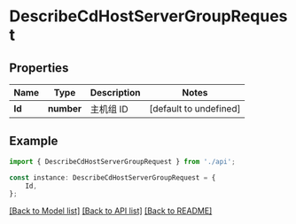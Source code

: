 # DescribeCdHostServerGroupRequest


## Properties

Name | Type | Description | Notes
------------ | ------------- | ------------- | -------------
**Id** | **number** | 主机组 ID | [default to undefined]

## Example

```typescript
import { DescribeCdHostServerGroupRequest } from './api';

const instance: DescribeCdHostServerGroupRequest = {
    Id,
};
```

[[Back to Model list]](../README.md#documentation-for-models) [[Back to API list]](../README.md#documentation-for-api-endpoints) [[Back to README]](../README.md)

